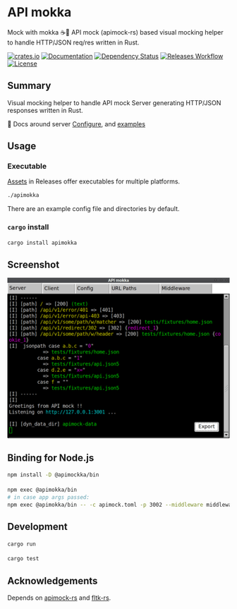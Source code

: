 # API mokka

Mock with mokka ☕️🌄 API mock (apimock-rs) based visual mocking helper to handle HTTP/JSON req/res written in Rust.

[![crates.io](https://img.shields.io/crates/v/apimokka?label=latest)](https://crates.io/crates/apimokka)
[![Documentation](https://docs.rs/apimokka/badge.svg?version=latest)](https://docs.rs/apimokka)
[![Dependency Status](https://deps.rs/crate/apimokka/latest/status.svg)](https://deps.rs/crate/apimokka)
[![Releases Workflow](https://github.com/nabbisen/apimokka/actions/workflows/release-executable.yaml/badge.svg)](https://github.com/nabbisen/apimokka/actions/workflows/release-executable.yaml)
[![License](https://img.shields.io/github/license/nabbisen/apimokka)](https://github.com/nabbisen/apimokka/blob/main/LICENSE)

## Summary

Visual mocking helper to handle API mock Server generating HTTP/JSON responses written in Rust.

📖 Docs around server [Configure](https://github.com/nabbisen/apimock-rs/blob/main/docs/CONFIGURE.md), and [examples](https://github.com/nabbisen/apimock-rs/blob/main/examples/config/)

## Usage

### Executable

[Assets](https://github.com/nabbisen/apimokka/releases/latest) in Releases offer executables for multiple platforms.

```sh
./apimokka
```

There are an example config file and directories by default.

### `cargo` install

```sh
cargo install apimokka
```

## Screenshot

![screenshot.png](screenshot.png)

## Binding for Node.js

```sh
npm install -D @apimockka/bin

npm exec @apimokka/bin
# in case app args passed:
npm exec @apimokka/bin -- -c apimock.toml -p 3002 --middleware middleware.rhai
```

## Development

```sh
cargo run

cargo test
```

## Acknowledgements

Depends on [apimock-rs](https://github.com/nabbisen/apimock-rs) and [fltk-rs](https://github.com/fltk-rs/fltk-rs).
